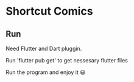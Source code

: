 # Shortcut Comics


## Run

Need Flutter and Dart pluggin.

Run 'flutter pub get' to get nessesary flutter files 

Run the program and enjoy it :smiley:


